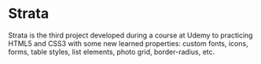 # Strata
Strata is the third project developed during a course at Udemy to practicing HTML5 and CSS3 with some new learned properties: custom fonts, icons, forms, table styles, list elements, photo grid, border-radius, etc.
